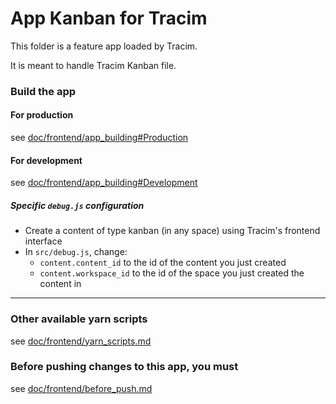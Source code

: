 App Kanban for Tracim
===================

This folder is a feature app loaded by Tracim.

It is meant to handle Tracim Kanban file.


### Build the app

#### For production

see [doc/frontend/app_building#Production](../docs/development/app_building.md#production)

#### For development

see [doc/frontend/app_building#Development](../docs/development/app_building.md#development)

##### Specific `debug.js` configuration

- Create a content of type kanban (in any space) using Tracim's frontend interface
- In `src/debug.js`, change:
  - `content.content_id` to the id of the content you just created
  - `content.workspace_id` to the id of the space you just created the content in

___

### Other available yarn scripts

see [doc/frontend/yarn_scripts.md](../docs/development/yarn_scripts.md)

### Before pushing changes to this app, you must

see [doc/frontend/before_push.md](../docs/development/before_push.md)
